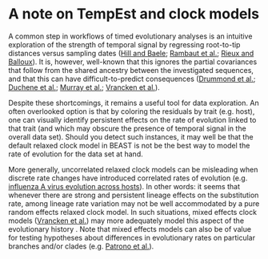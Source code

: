 # A note on TempEst and clock models

A common step in workflows of timed evolutionary analyses is an intuitive exploration of the strength of temporal signal by regressing root-to-tip distances versus sampling dates ([Hill and Baele](https://pubmed.ncbi.nlm.nih.gov/31364710/); [Rambaut et al.](https://pubmed.ncbi.nlm.nih.gov/27774300/); [Rieux and Balloux](https://pubmed.ncbi.nlm.nih.gov/26880113/)). It is, however, well-known that this ignores the partial covariances that follow from the shared ancestry between the investigated sequences, and that this can have difficult-to-predict consequences ([Drummond et al.](https://pubmed.ncbi.nlm.nih.gov/14711090/); [Duchene et al.](https://pubmed.ncbi.nlm.nih.gov/25771196/); [Murray et al.](https://pubmed.ncbi.nlm.nih.gov/27110344/); [Vrancken et al.](https://pubmed.ncbi.nlm.nih.gov/29026650/)). 

Despite these shortcomings, it remains a useful tool for data exploration. An often overlooked option is that by coloring the residuals by trait (e.g. host), one can visually identify persistent effects on the rate of evolution linked to that trait (and which may obscure the presence of temporal signal in the overall data set). Should you detect such instances, it may well be that the default relaxed clock model in BEAST is not be the best way to model the rate of evolution for the data set at hand. 

More generally, uncorrelated relaxed clock models can be misleading when discrete rate changes have introduced correlated rates of evolution (e.g. [influenza A virus evolution across hosts](https://pubmed.ncbi.nlm.nih.gov/24531761/)). In other words: it seems that whenever there are strong and persistent lineage effects on the substitution rate, among lineage rate variation may not be well accommodated by a pure random effects relaxed
clock model. In such situations, mixed effects clock models ([Vrancken et al.](https://pubmed.ncbi.nlm.nih.gov/24699231/)) may more adequately model this aspect of the evolutionary history . Note that mixed effects models can also be of value for testing hypotheses about differences in evolutionary rates on particular branches and/or clades (e.g. [Patrono et al.](https://pubmed.ncbi.nlm.nih.gov/35538057/)). 


